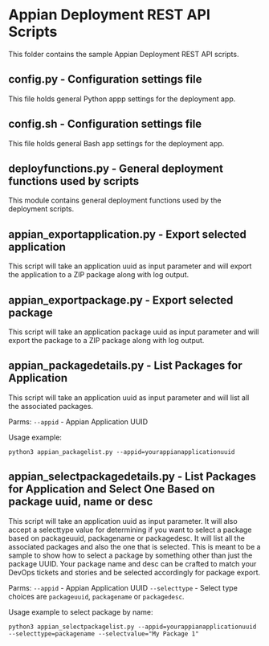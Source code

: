 # Appian Deployment REST API Scripts
This folder contains the sample Appian Deployment REST API scripts.

## config.py - Configuration settings file
This file holds general Python appp settings for the deployment app.

## config.sh - Configuration settings file
This file holds general Bash app settings for the deployment app.

## deployfunctions.py - General deployment functions used by scripts
This module contains general deployment functions used by the deployment scripts.

## appian_exportapplication.py - Export selected application
This script will take an application uuid as input parameter and will export the application to a ZIP package along with log output.

## appian_exportpackage.py - Export selected package
This script will take an application package uuid as input parameter and will export the package to a ZIP package along with log output.

## appian_packagedetails.py - List Packages for Application
This script will take an application uuid as input parameter and will list all the associated packages. 

Parms:
```--appid``` - Appian Application UUID

Usage example:
```
python3 appian_packagelist.py --appid=yourappianapplicationuuid
```
## appian_selectpackagedetails.py - List Packages for Application and Select One Based on package uuid, name or desc
This script will take an application uuid as input parameter. It will also accept a selecttype value for determining if you want to select a package based on packageuuid, packagename or packagedesc. It will list all the associated packages and also the one that is selected. This is meant to be a sample to show how to select a package by something other than just the package UUID. Your package name and desc can be crafted to match your DevOps tickets and stories and be selected accordingly for package export.    

Parms:
```--appid``` - Appian Application UUID
```--selecttype``` - Select type choices are ```packageuuid```, ```packagename``` or ```packagedesc```.   

Usage example to select package by name:
```
python3 appian_selectpackagelist.py --appid=yourappianapplicationuuid --selecttype=packagename --selectvalue="My Package 1"
```
